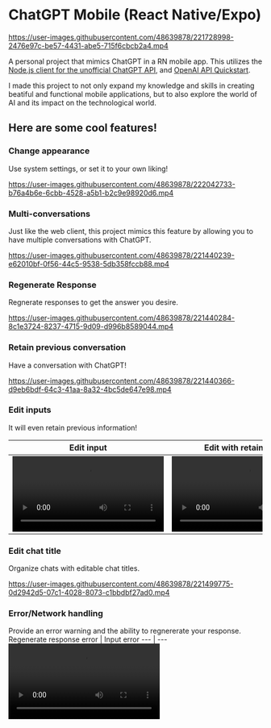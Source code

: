 # ChatGPT Mobile (React Native/Expo)


https://user-images.githubusercontent.com/48639878/221728998-2476e97c-be57-4431-abe5-715f6cbcb2a4.mp4


A personal project that mimics ChatGPT in a RN mobile app. This utilizes the [Node.js client for the unofficial ChatGPT API](https://github.com/transitive-bullshit/chatgpt-api), and [OpenAI API Quickstart](https://github.com/openai/openai-quickstart-node). 

I made this project to not only expand my knowledge and skills in creating beatiful and functional mobile applications, but to also explore the world of AI and its impact on the technological world.

## Here are some cool features!

### Change appearance

Use system settings, or set it to your own liking!


https://user-images.githubusercontent.com/48639878/222042733-b76a4b6e-6cbb-4528-a5b1-b2c9e98920d6.mp4


### Multi-conversations

Just like the web client, this project mimics this feature by allowing you to have multiple conversations with ChatGPT.

https://user-images.githubusercontent.com/48639878/221440239-e62010bf-0f56-44c5-9538-5db358fccb88.mp4


### Regenerate Response

Regnerate responses to get the answer you desire. 

https://user-images.githubusercontent.com/48639878/221440284-8c1e3724-8237-4715-9d09-d996b8589044.mp4


### Retain previous conversation

Have a conversation with ChatGPT!

https://user-images.githubusercontent.com/48639878/221440366-d9eb6bdf-64c3-41aa-8a32-4bc5de647e98.mp4


### Edit inputs

It will even retain previous information!

Edit input | Edit with retained info
--- | ---
<video src="https://user-images.githubusercontent.com/48639878/222878755-e5edbacd-1f64-4b28-b7fc-a21f4768b519.mp4"/> | <video src="https://user-images.githubusercontent.com/48639878/222878764-679e7c1e-cb23-4a0c-a2bf-052a39c6012f.mp4"/>


### Edit chat title

Organize chats with editable chat titles.

https://user-images.githubusercontent.com/48639878/221499775-0d2942d5-07c1-4028-8073-c1bbdbf27ad0.mp4


### Error/Network handling

Provide an error warning and the ability to regnererate your response.
Regenerate response error | Input error
--- | ---
<video src="https://user-images.githubusercontent.com/48639878/221440516-21b33696-12f8-4025-ac2f-9b3d4e3c8e31.mp4"/> | <video src="https://user-images.githubusercontent.com/48639878/221440579-3ff412b5-0e4d-40df-b726-bf63d0a0ca38.mp4"/>
